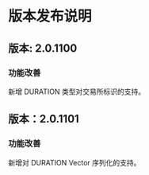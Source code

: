 # 版本发布说明

## 版本: 2.0.1100

### 功能改善

新增 DURATION 类型对交易所标识的支持。

## 版本：2.0.1101

### 功能改善

新增对 DURATION Vector 序列化的支持。
